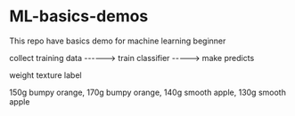 # ML-basics-demos
This repo have basics demo for machine learning beginner

collect training data ------> train classifier -----> make predicts

weight texture  label

150g   bumpy  orange,
170g   bumpy  orange,
140g   smooth apple,
130g   smooth apple
